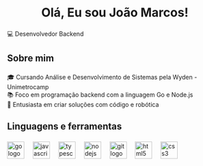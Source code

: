 <h1 align="center">Olá, Eu sou João Marcos!</h1>

###

<p align="left">💻 Desenvolvedor Backend</p>

###

<h2 align="left">Sobre mim</h2>

###

<p align="left">🎓 Cursando Análise e Desenvolvimento de Sistemas pela Wyden - Unimetrocamp<br>📚 Foco em programação backend com a linguagem Go e Node.js<br>🔭 Entusiasta em criar soluções com código e robótica</p>

###

<h2 align="left">Linguagens e ferramentas</h2>

###

<div align="left">
  <img src="https://cdn.simpleicons.org/go/00ADD8" height="40" alt="go logo"  />
  <img width="12" />
  <img src="https://cdn.simpleicons.org/javascript/F7DF1E" height="40" alt="javascript logo"  />
  <img width="12" />
  <img src="https://cdn.simpleicons.org/typescript/3178C6" height="40" alt="typescript logo"  />
  <img width="12" />
  <img src="https://cdn.simpleicons.org/nodedotjs/339933" height="40" alt="nodejs logo"  />
  <img width="12" />
  <img src="https://cdn.simpleicons.org/git/F05032" height="40" alt="git logo"  />
  <img width="12" />
  <img src="https://cdn.simpleicons.org/html5/E34F26" height="40" alt="html5 logo"  />
  <img width="12" />
  <img src="https://cdn.simpleicons.org/css3/1572B6" height="40" alt="css3 logo"  />
  <img width="12" />
</div>

###
